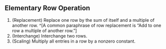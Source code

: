 
## Elementary Row Operation
1. (Replacement) Replace one row by the sum of itself and a multiple of another row. ^[A common paraphrase of row replacement is “Add to one row a multiple of another row.”]
2. (Interchange) Interchange two rows.
3. (Scaling) Multiply all entries in a row by a nonzero constant.